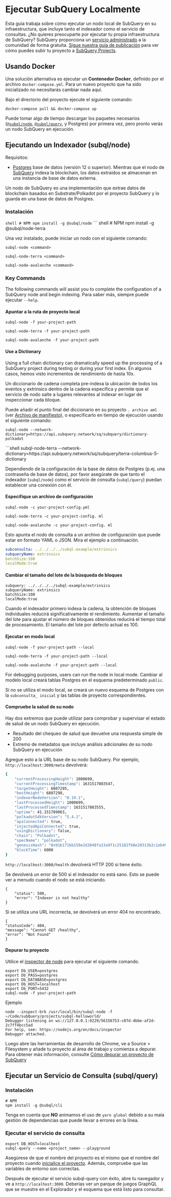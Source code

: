 # Ejecutar SubQuery Localmente

Esta guía trabaja sobre cómo ejecutar un nodo local de SubQuery en su infraestructura, que incluye tanto el indexador como el servicio de consultas. ¿No quieres preocuparte por ejecutar tu propia infraestructura de SubQuery? SubQuery proporciona un [servicio administrado](https://explorer.subquery.network) a la comunidad de forma gratuita. [Sigue nuestra guía de publicación](../run_publish/publish.md) para ver cómo puedes subir tu proyecto a [SubQuery Projects](https://project.subquery.network).

## Usando Docker

Una solución alternativa es ejecutar un <strong>Contenedor Docker</strong>, definido por el archivo `docker-compose.yml`. Para un nuevo proyecto que ha sido inicializado no necesitarás cambiar nada aquí.

Bajo el directorio del proyecto ejecute el siguiente comando:

```shell
docker-compose pull && docker-compose up
```

Puede tomar algo de tiempo descargar los paquetes necesarios ([`@subql/node`](https://www.npmjs.com/package/@subql/node), [`@subql/query`](https://www.npmjs.com/package/@subql/query), y Postgres) por primera vez, pero pronto verás un nodo SubQuery en ejecución.

## Ejecutando un Indexador (subql/node)

Requisitos:

- [Postgres](https://www.postgresql.org/) base de datos (versión 12 o superior). Mientras que el nodo de [SubQuery](#start-a-local-subquery-node) indexa la blockchain, los datos extraídos se almacenan en una instancia de base de datos externa.

Un nodo de SubQuery es una implementación que extrae datos de blockchain basados en Substrate/Polkadot por el proyecto SubQuery y lo guarda en una base de datos de Postgres.

### Instalación

<CodeGroup> ``` shell # NPM npm install -g @subql/node ``` </CodeGroupItem>
<CodeGroupItem title='Terra'> ``` shell # NPM npm install -g @subql/node-terra

Una vez instalado, puede iniciar un nodo con el siguiente comando:


<CodeGroup>
<CodeGroupItem title='Substrate/Polkadot'>

```shell
subql-node <command>
```

</CodeGroupItem>
<CodeGroupItem title='Terra'>

```shell
subql-node-terra <command>
```

</CodeGroupItem>
<CodeGroupItem title='Avalanche'>

```shell
subql-node-avalanche <command> 
```

</CodeGroupItem>
</CodeGroup>

### Key Commands

The following commands will assist you to complete the configuration of a SubQuery node and begin indexing. Para saber más, siempre puede ejecutar `--help`.

#### Apuntar a la ruta de proyecto local

<CodeGroup>
<CodeGroupItem title='Substrate/Polkadot'>

```shell
subql-node -f your-project-path
```

</CodeGroupItem>
<CodeGroupItem title='Terra'>

```shell
subql-node-terra -f your-project-path
```

</CodeGroupItem>
<CodeGroupItem title='Avalanche'>

```shell
subql-node-avalanche -f your-project-path
```

</CodeGroupItem>
</CodeGroup>

#### Use a Dictionary

Using a full chain dictionary can dramatically speed up the processing of a SubQuery project during testing or during your first index. En algunos casos, hemos visto incrementos de rendimiento de hasta 10x.

Un diccionario de cadena completa pre-indexa la ubicación de todos los eventos y extrinsics dentro de la cadena específica y permite que el servicio de nodo salte a lugares relevantes al indexar en lugar de inspeccionar cada bloque.

Puede añadir el punto final del diccionario en su proyecto `. archivo aml` (ver [Archivo de manifiesto](../build/manifest/polkadot.md)), o especificarlo en tiempo de ejecución usando el siguiente comando:

<CodeGroup>
<CodeGroupItem title='Substrate/Polkadot/Polkadot'>

```shell
subql-node --network-dictionary=https://api.subquery.network/sq/subquery/dictionary-polkadot
```

</CodeGroupItem>
<CodeGroupItem title='Terra'> ```shell subql-node-terra --network-dictionary=https://api.subquery.network/sq/subquery/terra-columbus-5-dictionary

Dependiendo de la configuración de la base de datos de Postgres (p.ej. una contraseña de base de datos), por favor asegúrate de que tanto el indexador (`subql/node`) como el servicio de consulta (`subql/query`) puedan establecer una conexión con él.

#### Especifique un archivo de configuración

<CodeGroup>
<CodeGroupItem title='Substrate/Polkadot'>

```shell
subql-node -c your-project-config.yml
```

</CodeGroupItem>
<CodeGroupItem title='Terra'>

```shell
subql-node-terra -c your-project-config. ml
```

</CodeGroupItem>
<CodeGroupItem title='Avalanche'>

```shell
subql-node-avalanche -c your-project-config. ml
```

</CodeGroupItem>
</CodeGroup>

Esto apunta el nodo de consulta a un archivo de configuración que puede estar en formato YAML o JSON. Mira el ejemplo a continuación.

```yaml
subconsulta: ../../../../subql-example/extrinsics
subqueryName: extrinsics
batchSize:100
localMode:true
```

#### Cambiar el tamaño del lote de la búsqueda de bloques

```shell
subquery: ../../../../subql-example/extrinsics
subqueryName: extrinsics
batchSize:100
localMode:true
```

Cuando el indexador primero indexa la cadena, la obtención de bloques individuales reducirá significativamente el rendimiento. Aumentar el tamaño del lote para ajustar el número de bloques obtenidos reducirá el tiempo total de procesamiento. El tamaño del lote por defecto actual es 100.

#### Ejecutar en modo local

<CodeGroup>
<CodeGroupItem title='Substrate/Polkadot'>

```shell
subql-node -f your-project-path --local
```

</CodeGroupItem>
<CodeGroupItem title='Terra'>

```shell
subql-node-terra -f your-project-path --local
```

</CodeGroupItem>
<CodeGroupItem title='Avalanche'>

```shell
subql-node-avalanche -f your-project-path --local
```

</CodeGroupItem>
</CodeGroup>

For debugging purposes, users can run the node in local mode. Cambiar al modelo local creará tablas Postgres en el esquema predeterminado `public`.

Si no se utiliza el modo local, se creará un nuevo esquema de Postgres con la `subconsulta_ inicial` y las tablas de proyecto correspondientes.

#### Compruebe la salud de su nodo

Hay dos extremos que puede utilizar para comprobar y supervisar el estado de salud de un nodo SubQuery en ejecución.

- Resultado del chequeo de salud que devuelve una respuesta simple de 200
- Extremo de metadatos que incluye análisis adicionales de su nodo SubQuery en ejecución

Agregue esto a la URL base de su nodo SubQuery. Por ejemplo, `http://localhost:3000/meta` devolverá:

```bash
{
    "currentProcessingHeight": 1000699,
    "currentProcessingTimestamp": 1631517883547,
    "targetHeight": 6807295,
    "bestHeight": 6807298,
    "indexerNodeVersion": "0.19.1",
    "lastProcessedHeight": 1000699,
    "lastProcessedTimestamp": 1631517883555,
    "uptime": 41.151789063,
    "polkadotSdkVersion": "5.4.1",
    "apiConnected": true,
    "injectedApiConnected": true,
    "usingDictionary": false,
    "chain": "Polkadot",
    "specName": "polkadot",
    "genesisHash": "0x91b171bb158e2d3848fa23a9f1c25182fb8e20313b2c1eb49219da7a70ce90c3",
    "blockTime": 6000
}
```

`http://localhost:3000/health` devolverá HTTP 200 si tiene éxito.

Se devolverá un error de 500 si el indexador no está sano. Esto se puede ver a menudo cuando el nodo se está iniciando.

```shell
{
    "status": 500,
    "error": "Indexer is not healthy"
}
```

Si se utiliza una URL incorrecta, se devolverá un error 404 no encontrado.

```shell
{
"statusCode": 404,
"message": "Cannot GET /healthy",
"error": "Not Found"
}
```

#### Depurar tu proyecto

Utilice el [inspector de node](https://nodejs.org/en/docs/guides/debugging-getting-started/) para ejecutar el siguiente comando.

```shell
export Db_USER=postgres
export Db_PASS=postgres
export Db_DATABASE=postgres
export Db_HOST=localhost
export Db_PORT=5432
subql-node -f your-project-path
```

Ejemplo

```shell
node --inspect-brk /usr/local/bin/subql-node -f ~/Code/subQuery/projects/subql-helloworld/
Debugger listening on ws://127.0.0.1:9229/56156753-c07d-4bbe-af2d-2c7ff4bcc5ad
For help, see: https://nodejs.org/en/docs/inspector
Debugger attached.
```

Luego abre las herramientas de desarrollo de Chrome, ve a Source > Filesystem y añade tu proyecto al área de trabajo y comienza a depurar. Para obtener más información, consulte [Cómo depurar un proyecto de SubQuery](https://doc.subquery.network/academy/tutorials_examples/debug-projects/)

## Ejecutar un Servicio de Consulta (subql/query)

### Instalación

```shell
# NPM
npm install -g @subql/cli
```

Tenga en cuenta que **NO** animamos el uso de `yarn global` debido a su mala gestión de dependencias que puede llevar a errores en la línea.

### Ejecutar el servicio de consulta

```
export DB_HOST=localhost
subql-query --name <project_name> --playground
```

Asegúrese de que el nombre del proyecto es el mismo que el nombre del proyecto cuando [inicialice el proyecto](../quickstart/quickstart-polkadot.md#initialise-the-starter-subquery-project). Además, compruebe que las variables de entorno son correctas.

Después de ejecutar el servicio subql-query con éxito, abre tu navegador y ve a `http://localhost:3000`. Deberías ver un parque de juegos GraphQL que se muestre en el Explorador y el esquema que está listo para consultar.
